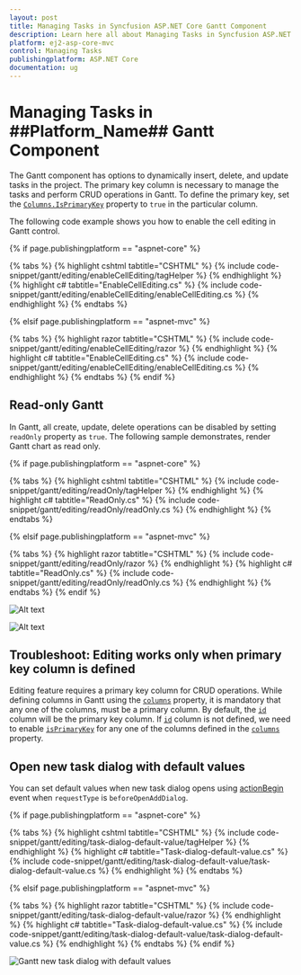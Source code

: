 ```yaml
---
layout: post
title: Managing Tasks in Syncfusion ASP.NET Core Gantt Component
description: Learn here all about Managing Tasks in Syncfusion ASP.NET Core Gantt component of Syncfusion Essential JS 2 and more.
platform: ej2-asp-core-mvc
control: Managing Tasks
publishingplatform: ASP.NET Core
documentation: ug
---
```



# Managing Tasks in ##Platform_Name## Gantt Component

The Gantt component has options to dynamically insert, delete, and update tasks in the project. The primary key column is necessary to manage the tasks and perform CRUD operations in Gantt. To define the primary key, set the [`Columns.IsPrimaryKey`](https://help.syncfusion.com/cr/aspnetcore-js2/Syncfusion.EJ2.Gantt.GanttColumn.html#Syncfusion_EJ2_Gantt_GanttColumn_IsPrimaryKey) property to `true` in the particular column.

The following code example shows you how to enable the cell editing in Gantt control.

{% if page.publishingplatform == "aspnet-core" %}

{% tabs %}
{% highlight cshtml tabtitle="CSHTML" %}
{% include code-snippet/gantt/editing/enableCellEditing/tagHelper %}
{% endhighlight %}
{% highlight c# tabtitle="EnableCellEditing.cs" %}
{% include code-snippet/gantt/editing/enableCellEditing/enableCellEditing.cs %}
{% endhighlight %}
{% endtabs %}

{% elsif page.publishingplatform == "aspnet-mvc" %}

{% tabs %}
{% highlight razor tabtitle="CSHTML" %}
{% include code-snippet/gantt/editing/enableCellEditing/razor %}
{% endhighlight %}
{% highlight c# tabtitle="EnableCellEditing.cs" %}
{% include code-snippet/gantt/editing/enableCellEditing/enableCellEditing.cs %}
{% endhighlight %}
{% endtabs %}
{% endif %}

## Read-only Gantt

In Gantt, all create, update, delete operations can be disabled by setting `readOnly` property as `true`. The following sample demonstrates, render Gantt chart as read only.

{% if page.publishingplatform == "aspnet-core" %}

{% tabs %}
{% highlight cshtml tabtitle="CSHTML" %}
{% include code-snippet/gantt/editing/readOnly/tagHelper %}
{% endhighlight %}
{% highlight c# tabtitle="ReadOnly.cs" %}
{% include code-snippet/gantt/editing/readOnly/readOnly.cs %}
{% endhighlight %}
{% endtabs %}

{% elsif page.publishingplatform == "aspnet-mvc" %}

{% tabs %}
{% highlight razor tabtitle="CSHTML" %}
{% include code-snippet/gantt/editing/readOnly/razor %}
{% endhighlight %}
{% highlight c# tabtitle="ReadOnly.cs" %}
{% include code-snippet/gantt/editing/readOnly/readOnly.cs %}
{% endhighlight %}
{% endtabs %}
{% endif %}



![Alt text](images/readOnly.PNG)

![Alt text](images/readOnlyEdit.png)

## Troubleshoot: Editing works only when primary key column is defined

Editing feature requires a primary key column for CRUD operations. While defining columns in Gantt using the [`columns`](https://help.syncfusion.com/cr/aspnetcore-js2/Syncfusion.EJ2.Gantt.GanttColumn.html) property, it is mandatory that any one of the columns, must be a primary column. By default, the [`id`](https://help.syncfusion.com/cr/aspnetcore-js2/Syncfusion.EJ2.Gantt.GanttTaskFieldsBuilder.html#Syncfusion_EJ2_Gantt_GanttTaskFieldsBuilder_Id_System_String_) column will be the primary key column.  If [`id`](https://help.syncfusion.com/cr/aspnetcore-js2/Syncfusion.EJ2.Gantt.GanttTaskFieldsBuilder.html#Syncfusion_EJ2_Gantt_GanttTaskFieldsBuilder_Id_System_String_) column is not defined, we need to enable [`isPrimaryKey`](https://help.syncfusion.com/cr/aspnetcore-js2/Syncfusion.EJ2.Gantt.GanttColumn.html#Syncfusion_EJ2_Gantt_GanttColumn_IsPrimaryKey) for any one of the columns defined in the [`columns`](https://help.syncfusion.com/cr/aspnetcore-js2/Syncfusion.EJ2.Gantt.GanttColumn.html) property.

## Open new task dialog with default values

You can set default values when new task dialog opens using [actionBegin](https://help.syncfusion.com/cr/aspnetcore-js2/Syncfusion.EJ2.Gantt.Gantt.html#Syncfusion_EJ2_Gantt_Gantt_ActionBegin) event when `requestType` is `beforeOpenAddDialog`.

{% if page.publishingplatform == "aspnet-core" %}

{% tabs %}
{% highlight cshtml tabtitle="CSHTML" %}
{% include code-snippet/gantt/editing/task-dialog-default-value/tagHelper %}
{% endhighlight %}
{% highlight c# tabtitle="Task-dialog-default-value.cs" %}
{% include code-snippet/gantt/editing/task-dialog-default-value/task-dialog-default-value.cs %}
{% endhighlight %}
{% endtabs %}

{% elsif page.publishingplatform == "aspnet-mvc" %}

{% tabs %}
{% highlight razor tabtitle="CSHTML" %}
{% include code-snippet/gantt/editing/task-dialog-default-value/razor %}
{% endhighlight %}
{% highlight c# tabtitle="Task-dialog-default-value.cs" %}
{% include code-snippet/gantt/editing/task-dialog-default-value/task-dialog-default-value.cs %}
{% endhighlight %}
{% endtabs %}
{% endif %}

![Gantt new task dialog with default values](images/task-dialog-with-default-values.png)

